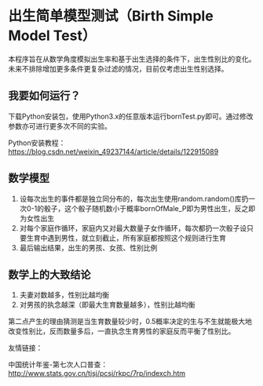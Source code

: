 # 出生简单模型测试（Birth Simple Model Test）

本程序旨在从数学角度模拟出生率和基于出生选择的条件下，出生性别比的变化。未来不排除增加更多条件更复杂过滤的情况，目前仅考虑出生性别选择。

## 我要如何运行？
下载Python安装包，使用Python3.x的任意版本运行bornTest.py即可。通过修改参数亦可进行更多次不同的实验。

Python安装教程：https://blog.csdn.net/weixin_49237144/article/details/122915089


## 数学模型

1. 设每次出生的事件都是独立同分布的，每次出生使用random.random()库扔一次0-1的骰子，这个骰子随机数小于概率bornOfMale_P即为男性出生，反之即为女性出生
2. 对每个家庭作循环，家庭内又对最大数量子女作循环，每次都扔一次骰子设只要生育中遇到男性，就立刻截止，所有家庭都按照这个规则进行生育
3. 最后输出结果，出生的男孩、女孩、性别比例

## 数学上的大致结论

1. 夫妻对数越多，性别比越均衡
2. 对男孩的执念越深（即最大生育数量越多），性别比越均衡

第二点产生的理由猜测是当生育数量较少时，0.5概率决定的生与不生就能极大地改变性别比，反而数量多后，一直执念生育男性的家庭反而平衡了性别比。



友情链接：

中国统计年鉴-第七次人口普查：http://www.stats.gov.cn/tjsj/pcsj/rkpc/7rp/indexch.htm